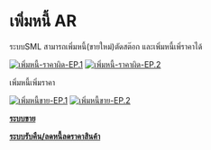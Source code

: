 # เพิ่มหนี้ AR

ระบบSML สามารถเพิ่มหนี้(ขายใหม่)ตัดสต๊อก และเพิ่มหนี้เพิ่ราคาได้

[![เพิ่มหนี้-ราคาผิด-EP.1](http://www.smlaccount.com/manual/wp-content/uploads/2017/10/เพิ่มหนี้-ราคาผิด-EP.1.jpg)](http://www.smlaccount.com/manual/wp-content/uploads/2017/10/เพิ่มหนี้-ราคาผิด-EP.1.jpg)
[![เพิ่มหนี้-ราคาผิด-EP.2](http://www.smlaccount.com/manual/wp-content/uploads/2017/10/เพิ่มหนี้-ราคาผิด-EP.2.jpg)](http://www.smlaccount.com/manual/wp-content/uploads/2017/10/เพิ่มหนี้-ราคาผิด-EP.2.jpg)

เพิ่มหนี้เพิ่มราคา

[![เพิ่มหนี้ขาย-EP.1](http://www.smlaccount.com/manual/wp-content/uploads/2017/10/เพิ่มหนี้ขาย-EP.1.jpg)](http://www.smlaccount.com/manual/wp-content/uploads/2017/10/เพิ่มหนี้ขาย-EP.1.jpg)
[![เพิ่มหนี้ขาย-EP.2](http://www.smlaccount.com/manual/wp-content/uploads/2017/10/เพิ่มหนี้ขาย-EP.2.jpg)](http://www.smlaccount.com/manual/wp-content/uploads/2017/10/เพิ่มหนี้ขาย-EP.2.jpg)

[**ระบบขาย**](http://www.smlaccount.com/manual/?page_id=593)

[**ระบบรับคืน/ลดหนี้ลดราคาสินค้า**](http://www.smlaccount.com/manual/?page_id=605)



